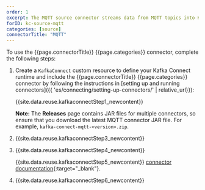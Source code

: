 ```yaml
---
order: 1
excerpt: The MQTT source connector streams data from MQTT topics into Kafka topics.
forID: kc-source-mqtt
categories: [source]
connectorTitle: "MQTT"
---
```


To use the {{page.connectorTitle}} {{page.categories}} connector, complete the following steps:

1. Create a `KafkaConnect` custom resource to define your Kafka Connect runtime and include the {{page.connectorTitle}} {{page.categories}} connector by following the instructions in [setting up and running connectors]({{ 'es/connecting/setting-up-connectors/' | relative_url}}):

   {{site.data.reuse.kafkaconnectStep1_newcontent}}
   
   **Note:** The **Releases** page contains JAR files for multiple connectors, so ensure that you download the latest MQTT connector JAR file. For example, `kafka-connect-mqtt-<version>.zip`.
2. {{site.data.reuse.kafkaconnectStep3_newcontent}}  

3. {{site.data.reuse.kafkaconnectStep4_newcontent}}
   
   {{site.data.reuse.kafkaconnectStep5_newcontent}} [connector documentation](https://docs.lenses.io/latest/connectors/kafka-connectors/sources/mqtt){:target="_blank"}. 
    
4. {{site.data.reuse.kafkaconnectStep6_newcontent}}
